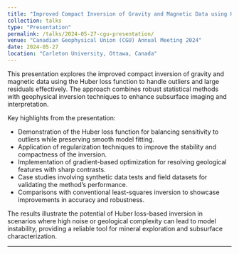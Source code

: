 ```yaml
---
title: "Improved Compact Inversion of Gravity and Magnetic Data using Huber Loss Function"
collection: talks
type: "Presentation"
permalink: /talks/2024-05-27-cgu-presentation/
venue: "Canadian Geophysical Union (CGU) Annual Meeting 2024"
date: 2024-05-27
location: "Carleton University, Ottawa, Canada"
---
```


This presentation explores the improved compact inversion of gravity and magnetic data using the Huber loss function to handle outliers and large residuals effectively. The approach combines robust statistical methods with geophysical inversion techniques to enhance subsurface imaging and interpretation.  

Key highlights from the presentation:  
- Demonstration of the Huber loss function for balancing sensitivity to outliers while preserving smooth model fitting.  
- Application of regularization techniques to improve the stability and compactness of the inversion.  
- Implementation of gradient-based optimization for resolving geological features with sharp contrasts.  
- Case studies involving synthetic data tests and field datasets for validating the method’s performance.  
- Comparisons with conventional least-squares inversion to showcase improvements in accuracy and robustness.  

The results illustrate the potential of Huber loss-based inversion in scenarios where high noise or geological complexity can lead to model instability, providing a reliable tool for mineral exploration and subsurface characterization.  

---
